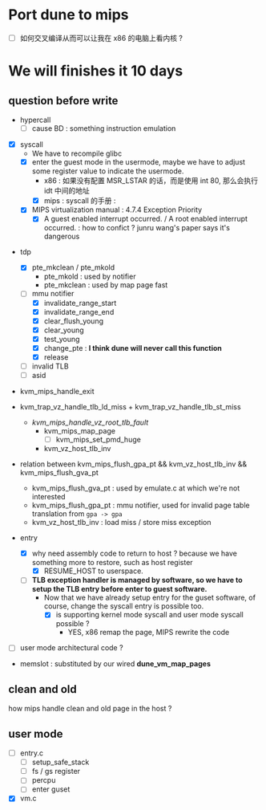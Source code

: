 # Port dune to mips
- [ ] 如何交叉编译从而可以让我在 x86 的电脑上看内核 ?


# We will finishes it 10 days

## question before write
- hypercall 
  - [ ] cause BD : something instruction emulation

- [x] syscall
  - We have to recompile glibc
  - [x] enter the guest mode in the usermode, maybe we have to adjust some register value to indicate the usermode.
    - x86 : 如果没有配置 MSR_LSTAR 的话，而是使用 int 80, 那么会执行 idt 中间的地址
    - [x] mips : syscall 的手册 : 
  - [x] MIPS virtualization manual :  4.7.4 Exception Priority
    - [x] A guest enabled interrupt occurred. / A root enabled interrupt occurred. : how to confict ? junru wang's paper says it's dangerous

- tdp
  - [x] pte_mkclean / pte_mkold
    - pte_mkold : used by notifier
    - pte_mkclean : used by map page fast 
  - [ ] mmu notifier
    - [x] invalidate_range_start
    - [x] invalidate_range_end
    - [x] clear_flush_young  
    - [x] clear_young
    - [x] test_young
    - [x] change_pte : **I think dune will never call this function**
    - [x] release
  - [ ] invalid TLB
  - [ ] asid

-  kvm_mips_handle_exit
  - kvm_trap_vz_handle_tlb_ld_miss + kvm_trap_vz_handle_tlb_st_miss
    - *kvm_mips_handle_vz_root_tlb_fault*
      - kvm_mips_map_page
        - [ ] kvm_mips_set_pmd_huge
      - kvm_vz_host_tlb_inv

- relation between kvm_mips_flush_gpa_pt && kvm_vz_host_tlb_inv && kvm_mips_flush_gva_pt
  - kvm_mips_flush_gva_pt : used by emulate.c at which we're not interested
  - kvm_mips_flush_gpa_pt : mmu notifier, used for invalid page table translation from `gpa -> gpa`
  - kvm_vz_host_tlb_inv : load miss / store miss exception

- entry
  - [x] why need assembly code to return to host ? because we have something more to restore, such as host register
    - [x] RESUME_HOST to userspace.
  - [ ] **TLB exception handler is managed by software, so we have to setup the TLB entry before enter to guest software.**
    - Now that we have already setup entry for the guset software, of course, change the syscall entry is possible too.
      - [x] is supporting kernel mode syscall and user mode syscall possible ?
        - YES, x86 remap the page,  MIPS rewrite the code

- [ ] user mode architectural code ?

- memslot : substituted by our wired **dune_vm_map_pages**

## clean and old
how mips handle clean and old page in the host ?


## user mode

- [ ] entry.c
  - [ ] setup_safe_stack
  - [ ] fs / gs register
  - [ ] percpu
  - [ ] enter guset
- [x] vm.c
